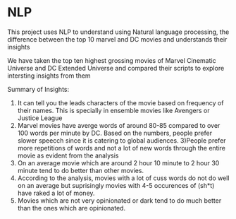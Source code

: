 # NLP
This project uses NLP to understand using Natural language processing, the difference between the top 10 marvel and DC movies and understands their insights


We have taken the top ten highest grossing movies of Marvel Cinematic Universe and DC Extended Universe and compared their scripts to explore intersting insights from them


Summary of Insights:

1) It can tell you the leads characters of the movie based on frequency of their names. This is specially in ensemble movies like Avengers or Justice League
2) Marvel movies have averge words of around 80-85 compared to over 100 words per minute by DC. Based on the numbers, people prefer slower speecch since it is catering to global audiences.
3)People prefer more repetitions of words and not a lot of new words through the entire movie as evident from the analysis
4) On an average movie which are around 2 hour 10 minute to 2 hour 30 minute tend to do better than other movies.
5) According to the analysis, movies with a lot of cuss words do not do well on an average but suprisingly movies with 4-5 occurences of (sh*t) have raked a lot of money.
6) Movies which are not very opinionated or dark tend to do much better than the ones which are opinionated.

